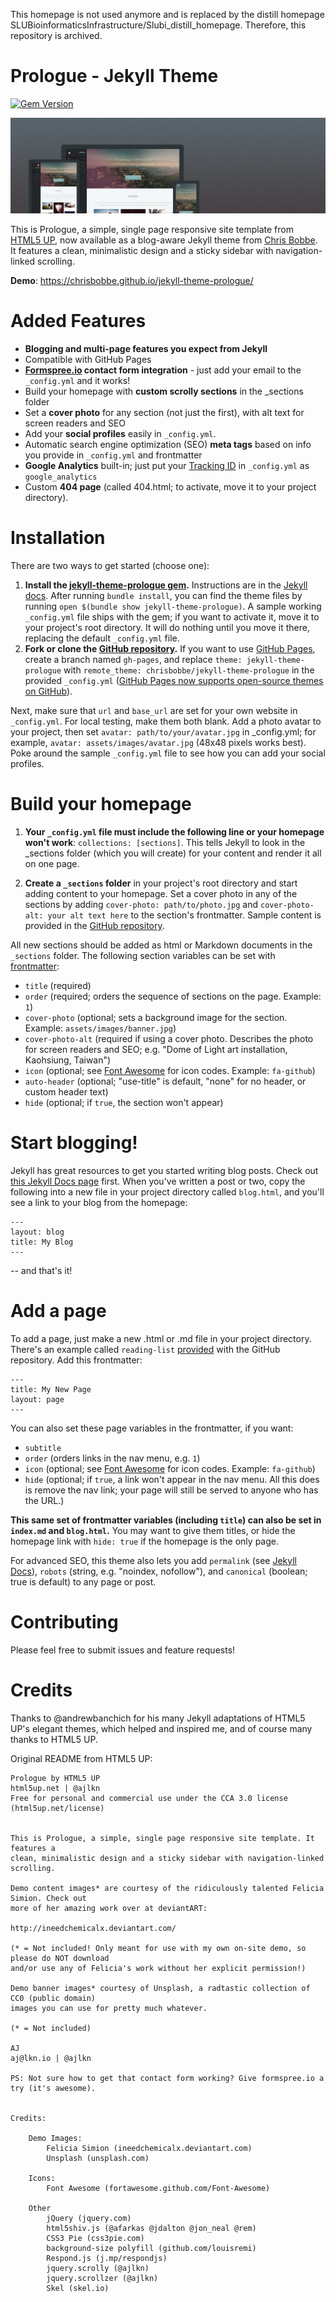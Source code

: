 This homepage is not used anymore and is replaced by the distill homepage SLUBioinformaticsInfrastructure/Slubi_distill_homepage. Therefore, this repository is archived. 



# Prologue - Jekyll Theme

[![Gem Version](https://badge.fury.io/rb/jekyll-theme-prologue.svg)](https://badge.fury.io/rb/jekyll-theme-prologue)

![Prologue Theme](assets/images/screenshot.png "Prologue Theme Screenshot")

This is Prologue, a simple, single page responsive site template from [HTML5 UP](https://html5up.net/prologue), now available as a blog-aware Jekyll theme from [Chris Bobbe](https://chrisbobbe.github.io). It features a clean, minimalistic design and a sticky sidebar with navigation-linked scrolling.

**Demo**: https://chrisbobbe.github.io/jekyll-theme-prologue/

# Added Features

* **Blogging and multi-page features you expect from Jekyll**
* Compatible with GitHub Pages
* **[Formspree.io](https://formspree.io/) contact form integration** - just add your email to the `_config.yml` and it works!
* Build your homepage with **custom scrolly sections** in the _sections folder
 * Set a **cover photo** for any section (not just the first), with alt text for screen readers and SEO
* Add your **social profiles** easily in `_config.yml`.
* Automatic search engine optimization (SEO) **meta tags** based on info you provide in `_config.yml` and frontmatter
* **Google Analytics** built-in; just put your [Tracking ID](https://support.google.com/analytics/answer/1008080?hl=en) in `_config.yml` as `google_analytics`
* Custom **404 page** (called 404.html; to activate, move it to your project directory).

# Installation

There are two ways to get started (choose one):

1. **Install the [jekyll-theme-prologue gem](https://rubygems.org/gems/jekyll-theme-prologue).** Instructions are in the [Jekyll docs](https://jekyllrb.com/docs/themes/#installing-a-theme). After running `bundle install`, you can find the theme files by running `open $(bundle show jekyll-theme-prologue)`.  A sample working `_config.yml` file ships with the gem; if you want to activate it, move it to your project's root directory. It will do nothing until you move it there, replacing the default `_config.yml` file.
2. **Fork or clone the [GitHub repository](https://github.com/chrisbobbe/jekyll-theme-prologue).** If you want to use [GitHub Pages](https://pages.github.com/), create a branch named `gh-pages`, and replace `theme: jekyll-theme-prologue` with `remote_theme: chrisbobbe/jekyll-theme-prologue` in the provided `_config.yml` ([GitHub Pages now supports open-source themes on GitHub](https://github.com/blog/2464-use-any-theme-with-github-pages)).

Next, make sure that `url` and `base_url` are set for your own website in `_config.yml`. For local testing, make them both blank. Add a photo avatar to your project, then set `avatar: path/to/your/avatar.jpg` in _config.yml; for example, `avatar: assets/images/avatar.jpg` (48x48 pixels works best). Poke around the sample `_config.yml` file to see how you can add your social profiles.

# Build your homepage

1. **Your `_config.yml` file must include the following line or your homepage won't work**: `collections: [sections]`. This tells Jekyll to look in the _sections folder (which you will create) for your content and render it all on one page.

2. **Create a `_sections` folder** in your project's root directory and start adding content to your homepage. Set a cover photo in any of the sections by adding `cover-photo: path/to/photo.jpg` and `cover-photo-alt: your alt text here` to the section's frontmatter. Sample content is provided in the [GitHub repository](https://github.com/chrisbobbe/jekyll-theme-prologue/tree/master/_sections).

All new sections should be added as html or Markdown documents in the `_sections` folder. The following section variables can be set with [frontmatter](https://jekyllrb.com/docs/frontmatter/):
- `title` (required)
- `order` (required; orders the sequence of sections on the page. Example: `1`)
- `cover-photo` (optional; sets a background image for the section. Example: `assets/images/banner.jpg`)
- `cover-photo-alt` (required if using a cover photo. Describes the photo for screen readers and SEO; e.g. "Dome of Light art installation, Kaohsiung, Taiwan")
- `icon` (optional; see [Font Awesome](http://fontawesome.io/icons/) for icon codes. Example: `fa-github`)
- `auto-header` (optional; "use-title" is default, "none" for no header, or custom header text)
- `hide` (optional; if `true`, the section won't appear)

# Start blogging!

Jekyll has great resources to get you started writing blog posts. Check out [this Jekyll Docs page](https://jekyllrb.com/docs/posts/) first. When you've written a post or two, copy the following into a new file in your project directory called `blog.html`, and you'll see a link to your blog from the homepage:

```
---
layout: blog
title: My Blog
---
```

-- and that's it!

# Add a page

To add a page, just make a new .html or .md file in your project directory. There's an example called `reading-list` [provided](https://github.com/chrisbobbe/jekyll-theme-prologue/blob/master/reading-list.md) with the GitHub repository. Add this frontmatter:

```
---
title: My New Page
layout: page
---
```

You can also set these page variables in the frontmatter, if you want:
- `subtitle`
- `order` (orders links in the nav menu, e.g. `1`)
- `icon` (optional; see [Font Awesome](http://fontawesome.io/icons/) for icon codes. Example: `fa-github`)
- `hide` (optional; if `true`, a link won't appear in the nav menu. All this does is remove the nav link; your page will still be served to anyone who has the URL.)

**This same set of frontmatter variables (including `title`) can also be set in `index.md` and `blog.html`.** You may want to give them titles, or hide the homepage link with `hide: true` if the homepage is the only page.

For advanced SEO, this theme also lets you add `permalink` (see [Jekyll Docs](https://jekyllrb.com/docs/permalinks/#where-to-configure-permalinks)), `robots` (string, e.g. "noindex, nofollow"), and `canonical` (boolean; true is default) to any page or post.

# Contributing

Please feel free to submit issues and feature requests!

# Credits

Thanks to @andrewbanchich for his many Jekyll adaptations of HTML5 UP's elegant themes, which helped and inspired me, and of course many thanks to HTML5 UP.

Original README from HTML5 UP:

```
Prologue by HTML5 UP
html5up.net | @ajlkn
Free for personal and commercial use under the CCA 3.0 license (html5up.net/license)


This is Prologue, a simple, single page responsive site template. It features a
clean, minimalistic design and a sticky sidebar with navigation-linked scrolling.

Demo content images* are courtesy of the ridiculously talented Felicia Simion. Check out
more of her amazing work over at deviantART:

http://ineedchemicalx.deviantart.com/

(* = Not included! Only meant for use with my own on-site demo, so please do NOT download
and/or use any of Felicia's work without her explicit permission!)

Demo banner images* courtesy of Unsplash, a radtastic collection of CC0 (public domain)
images you can use for pretty much whatever.

(* = Not included)

AJ
aj@lkn.io | @ajlkn

PS: Not sure how to get that contact form working? Give formspree.io a try (it's awesome).


Credits:

	Demo Images:
		Felicia Simion (ineedchemicalx.deviantart.com)
		Unsplash (unsplash.com)

	Icons:
		Font Awesome (fortawesome.github.com/Font-Awesome)

	Other
		jQuery (jquery.com)
		html5shiv.js (@afarkas @jdalton @jon_neal @rem)
		CSS3 Pie (css3pie.com)
		background-size polyfill (github.com/louisremi)
		Respond.js (j.mp/respondjs)
		jquery.scrolly (@ajlkn)
		jquery.scrollzer (@ajlkn)
		Skel (skel.io)
```
